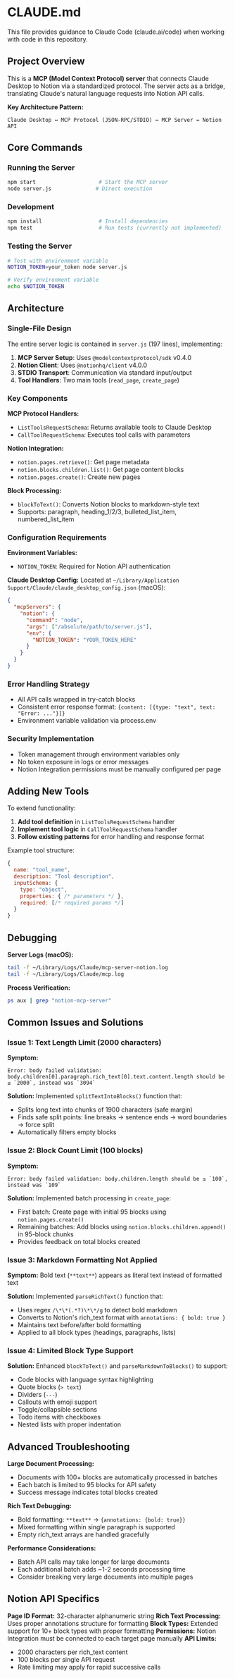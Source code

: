 # CLAUDE.md

This file provides guidance to Claude Code (claude.ai/code) when working with code in this repository.

## Project Overview

This is a **MCP (Model Context Protocol) server** that connects Claude Desktop to Notion via a standardized protocol. The server acts as a bridge, translating Claude's natural language requests into Notion API calls.

**Key Architecture Pattern:**
```
Claude Desktop ↔ MCP Protocol (JSON-RPC/STDIO) ↔ MCP Server ↔ Notion API
```

## Core Commands

### Running the Server
```bash
npm start                    # Start the MCP server
node server.js              # Direct execution
```

### Development
```bash
npm install                  # Install dependencies
npm test                     # Run tests (currently not implemented)
```

### Testing the Server
```bash
# Test with environment variable
NOTION_TOKEN=your_token node server.js

# Verify environment variable
echo $NOTION_TOKEN
```

## Architecture

### Single-File Design
The entire server logic is contained in `server.js` (197 lines), implementing:

1. **MCP Server Setup**: Uses `@modelcontextprotocol/sdk` v0.4.0
2. **Notion Client**: Uses `@notionhq/client` v4.0.0 
3. **STDIO Transport**: Communication via standard input/output
4. **Tool Handlers**: Two main tools (`read_page`, `create_page`)

### Key Components

**MCP Protocol Handlers:**
- `ListToolsRequestSchema`: Returns available tools to Claude Desktop
- `CallToolRequestSchema`: Executes tool calls with parameters

**Notion Integration:**
- `notion.pages.retrieve()`: Get page metadata
- `notion.blocks.children.list()`: Get page content blocks
- `notion.pages.create()`: Create new pages

**Block Processing:**
- `blockToText()`: Converts Notion blocks to markdown-style text
- Supports: paragraph, heading_1/2/3, bulleted_list_item, numbered_list_item

### Configuration Requirements

**Environment Variables:**
- `NOTION_TOKEN`: Required for Notion API authentication

**Claude Desktop Config:**
Located at `~/Library/Application Support/Claude/claude_desktop_config.json` (macOS):
```json
{
  "mcpServers": {
    "notion": {
      "command": "node",
      "args": ["/absolute/path/to/server.js"],
      "env": {
        "NOTION_TOKEN": "YOUR_TOKEN_HERE"
      }
    }
  }
}
```

### Error Handling Strategy
- All API calls wrapped in try-catch blocks
- Consistent error response format: `{content: [{type: "text", text: "Error: ..."}]}`
- Environment variable validation via process.env

### Security Implementation
- Token management through environment variables only
- No token exposure in logs or error messages
- Notion Integration permissions must be manually configured per page

## Adding New Tools

To extend functionality:

1. **Add tool definition** in `ListToolsRequestSchema` handler
2. **Implement tool logic** in `CallToolRequestSchema` handler  
3. **Follow existing patterns** for error handling and response format

Example tool structure:
```javascript
{
  name: "tool_name",
  description: "Tool description",
  inputSchema: {
    type: "object",
    properties: { /* parameters */ },
    required: [/* required params */]
  }
}
```

## Debugging

**Server Logs (macOS):**
```bash
tail -f ~/Library/Logs/Claude/mcp-server-notion.log
tail -f ~/Library/Logs/Claude/mcp.log
```

**Process Verification:**
```bash
ps aux | grep "notion-mcp-server"
```

## Common Issues and Solutions

### Issue 1: Text Length Limit (2000 characters)
**Symptom:**
```
Error: body failed validation: body.children[0].paragraph.rich_text[0].text.content.length should be ≤ `2000`, instead was `3094`
```

**Solution:** Implemented `splitTextIntoBlocks()` function that:
- Splits long text into chunks of 1900 characters (safe margin)
- Finds safe split points: line breaks → sentence ends → word boundaries → force split
- Automatically filters empty blocks

### Issue 2: Block Count Limit (100 blocks)
**Symptom:**
```
Error: body failed validation: body.children.length should be ≤ `100`, instead was `109`
```

**Solution:** Implemented batch processing in `create_page`:
- First batch: Create page with initial 95 blocks using `notion.pages.create()`
- Remaining batches: Add blocks using `notion.blocks.children.append()` in 95-block chunks
- Provides feedback on total blocks created

### Issue 3: Markdown Formatting Not Applied
**Symptom:** Bold text (`**text**`) appears as literal text instead of formatted text

**Solution:** Implemented `parseRichText()` function that:
- Uses regex `/\*\*(.*?)\*\*/g` to detect bold markdown
- Converts to Notion's rich_text format with `annotations: { bold: true }`
- Maintains text before/after bold formatting
- Applied to all block types (headings, paragraphs, lists)

### Issue 4: Limited Block Type Support
**Solution:** Enhanced `blockToText()` and `parseMarkdownToBlocks()` to support:
- Code blocks with language syntax highlighting
- Quote blocks (`> text`)
- Dividers (`---`)
- Callouts with emoji support
- Toggle/collapsible sections
- Todo items with checkboxes
- Nested lists with proper indentation

## Advanced Troubleshooting

**Large Document Processing:**
- Documents with 100+ blocks are automatically processed in batches
- Each batch is limited to 95 blocks for API safety
- Success message indicates total blocks created

**Rich Text Debugging:**
- Bold formatting: `**text**` → `{annotations: {bold: true}}`
- Mixed formatting within single paragraph is supported
- Empty rich_text arrays are handled gracefully

**Performance Considerations:**
- Batch API calls may take longer for large documents
- Each additional batch adds ~1-2 seconds processing time
- Consider breaking very large documents into multiple pages

## Notion API Specifics

**Page ID Format:** 32-character alphanumeric string
**Rich Text Processing:** Uses proper annotations structure for formatting
**Block Types:** Extended support for 10+ block types with proper formatting
**Permissions:** Notion Integration must be connected to each target page manually
**API Limits:** 
- 2000 characters per rich_text content
- 100 blocks per single API request
- Rate limiting may apply for rapid successive calls